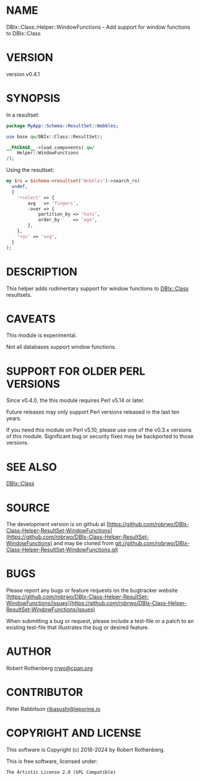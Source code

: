 # NAME

DBIx::Class::Helper::WindowFunctions - Add support for window functions to DBIx::Class

# VERSION

version v0.4.1

# SYNOPSIS

In a resultset:

```perl
package MyApp::Schema::ResultSet::Wobbles;

use base qw/DBIx::Class::ResultSet/;

__PACKAGE__->load_components( qw/
    Helper::WindowFunctions
/);
```

Using the resultset:

```perl
my $rs = $schema->resultset('Wobbles')->search_rs(
  undef,
  {
    '+select' => {
        avg   => 'fingers',
        -over => {
            partition_by => 'hats',
            order_by     => 'age',
        },
    },
    '+as' => 'avg',
  }
);
```

# DESCRIPTION

This helper adds rudimentary support for window functions to
[DBIx::Class](https://metacpan.org/pod/DBIx%3A%3AClass) resultsets.

# CAVEATS

This module is experimental.

Not all databases support window functions.

# SUPPORT FOR OLDER PERL VERSIONS

Since v0.4.0, the this module requires Perl v5.14 or later.

Future releases may only support Perl versions released in the last ten years.

If you need this module on Perl v5.10, please use one of the v0.3.x
versions of this module.  Significant bug or security fixes may be
backported to those versions.

# SEE ALSO

[DBIx::Class](https://metacpan.org/pod/DBIx%3A%3AClass)

# SOURCE

The development version is on github at [https://github.com/robrwo/DBIx-Class-Helper-ResultSet-WindowFunctions](https://github.com/robrwo/DBIx-Class-Helper-ResultSet-WindowFunctions)
and may be cloned from [git://github.com/robrwo/DBIx-Class-Helper-ResultSet-WindowFunctions.git](git://github.com/robrwo/DBIx-Class-Helper-ResultSet-WindowFunctions.git)

# BUGS

Please report any bugs or feature requests on the bugtracker website
[https://github.com/robrwo/DBIx-Class-Helper-ResultSet-WindowFunctions/issues](https://github.com/robrwo/DBIx-Class-Helper-ResultSet-WindowFunctions/issues)

When submitting a bug or request, please include a test-file or a
patch to an existing test-file that illustrates the bug or desired
feature.

# AUTHOR

Robert Rothenberg <rrwo@cpan.org>

# CONTRIBUTOR

Peter Rabbitson <ribasushi@leporine.io>

# COPYRIGHT AND LICENSE

This software is Copyright (c) 2018-2024 by Robert Rothenberg.

This is free software, licensed under:

```
The Artistic License 2.0 (GPL Compatible)
```
